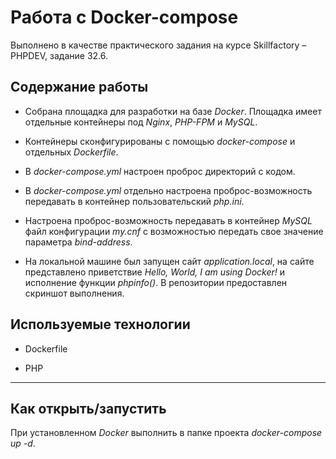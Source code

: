 # Работа с Docker-compose
Выполнено в качестве практического задания на курсе Skillfactory &ndash; PHPDEV, задание 32.6.

## Содержание работы

* Собрана площадка для разработки на базе *Docker*. Площадка имеет отдельные контейнеры под *Nginx*, *PHP-FPM* и *MySQL*. 

* Контейнеры сконфигурированы с помощью *docker-compose* и отдельных *Dockerfile*.

* В *docker-compose.yml* настроен проброс директорий с кодом.

* В *docker-compose.yml* отдельно настроена проброс-возможность передавать в контейнер пользовательский *php.ini*.

* Настроена проброс-возможность передавать в контейнер *MySQL* файл конфигурации *my.сnf* с возможностью передать свое значение параметра *bind-address*. 

* На локальной машине был запущен сайт *application.local*, на сайте представлено приветствие *Hello, World, I am using Docker!* и исполнение функции *phpinfo()*. В репозитории предоставлен скриншот выполнения.



## Используемые технологии

* Dockerfile

* PHP


---
## Как открыть/запустить

При установленном *Docker* выполнить в папке проекта *docker-compose up -d*.
